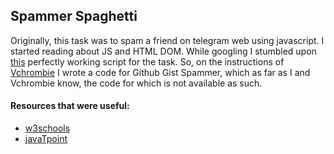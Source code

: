 ## Spammer Spaghetti
Originally, this task was to spam a friend on telegram web using javascript. I started reading about JS and HTML DOM. While googling I
stumbled upon [this](https://gist.github.com/scriptnull/7877b404f33de2b7445a) perfectly working script for the task. So, on the instructions
of [Vchrombie](https://github.com/vchrombie) I wrote a code for Github Gist Spammer, which as far as I and Vchrombie know, the code for which
is not available as such.
#### Resources that were useful:
* [w3schools](https://www.w3schools.com/js/js_htmldom_document.asp)
* [javaTpoint](https://www.javatpoint.com/what-is-vanilla-javascript)


